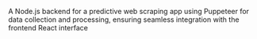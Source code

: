 A Node.js backend for a predictive web
scraping app using Puppeteer for data collection and processing, ensuring seamless integration with the frontend React interface
